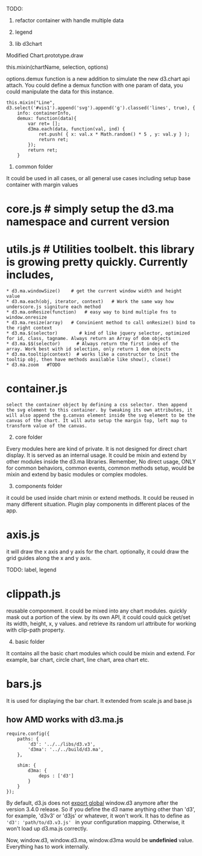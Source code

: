 TODO:
1. refactor container with handle multiple data
2. legend

1. lib   d3chart

Modified Chart.prototype.draw

this.mixin(chartName, selection, options)

options.demux function is a new addition to simulate the new d3.chart api attach.
You could define a demux function with one param of data, you could manipulate the data
for this instance.

	this.mixin("Line", d3.select('#vis1').append('svg').append('g').classed('lines', true), {
		info: containerInfo,
		demux: function(data){
			var ret= [];
			d3ma.each(data, function(val, ind) {
				ret.push( { x: val.x * Math.random() * 5 , y: val.y } );
				return ret;
			});
			return ret;
		}

1.  common folder

It could be used in all cases, or all general use cases including setup base container with margin values

# core.js   # simply setup the d3.ma namespace and current version

# utils.js   # Utilities toolbelt. this library is growing pretty quickly. Currently includes,

	* d3.ma.windowSize()    # get the current window width and height value
	* d3.ma.each(obj, iterator, context)   # Work the same way how underscore.js signiture each method
	* d3.ma.onResize(function)   # easy way to bind multiple fns to window.onresize
	* d3.ma.resize(array)   # Convinient method to call onResize() bind to the right context
	* d3.ma.$(selector)        # kind of like jquery selector, optimized for id, class, tagname. Always return an Array of dom objects
	* d3.ma.$$(selector)      # Always return the first index of the array. Work best with id selection, only return 1 dom objects
	* d3.ma.tooltip(context)  # works like a constructor to init the tooltip obj, then have methods available like show(), close()
	* d3.ma.zoom   #TODO

# container.js
	select the container object by defining a css selector. then append the svg element to this container. by tweaking its own attributes, it will also append the g.canvas element inside the svg element to be the canvas of the chart. It will auto setup the margin top, left map to transform value of the canvas.

2. core folder

Every modules here are kind of private. It is not designed for direct chart display. It is served as an internal usage. It could be mixin and extend by other modules inside the d3.ma libraries. Remember, No direct usage, ONLY for common behaviors, common events, common methods setup, would be mixin and extend by basic modules or complex modoles.

3. components folder

it could be used inside chart minin or extend methods. It could be reused in many different situation. Plugin play components in different places of the app.

# axis.js

it will draw the x axis and y axis for the chart. optionally, it could draw the grid guides along the x and y axis.

TODO: label, legend

# clippath.js

reusable componment. it could be mixed into any chart modules. quickly mask out a portion of the view. by its own API, it could could quick get/set its width, height, x, y values. and retrieve its random url attribute for working with clip-path property.


4. basic folder

It contains all the basic chart modules which could be mixin and extend. For example, bar chart, circle chart, line chart, area chart etc.

# bars.js

It is used for displaying the bar chart. It extended from scale.js and base.js


## how AMD works with d3.ma.js

	require.config({
		paths: {
			'd3': '../../libs/d3.v3',
			'd3ma': '../../build/d3.ma',
		},

		shim: {
			d3ma: {
				deps : ['d3']
			}
		}
	});

By default, d3.js does not [export global](https://github.com/mbostock/d3/issues/1693) window.d3 anymore after the version 3.4.0 release. So if you define the d3 name anything other than 'd3', for example, 'd3v3' or 'd3js' or whatever, it won't work. It has to define as `'d3': 'path/to/d3.v3.js' ` in your configuration mapping. Otherwise, it won't load up d3.ma.js correctly.

Now, window.d3, window.d3.ma, window.d3ma would be **undefinied** value. Everything has to work internally.